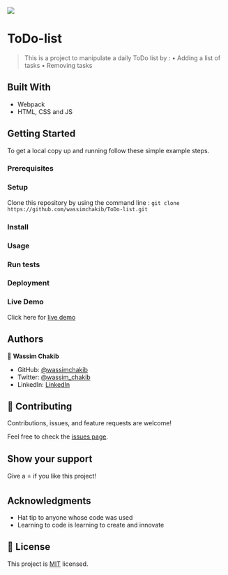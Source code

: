 ![](https://img.shields.io/badge/Microverse-blueviolet)

# ToDo-list

> This is a project to manipulate a daily ToDo list by :
• Adding a list of tasks
• Removing tasks

## Built With

- Webpack
- HTML, CSS and JS

## Getting Started

To get a local copy up and running follow these simple example steps.

### Prerequisites

### Setup

Clone this repository by using the command line : 
`git clone https://github.com/wassimchakib/ToDo-list.git`

### Install

### Usage

### Run tests

### Deployment

### Live Demo
Click here for [live demo](https://wassimchakib.github.io/ToDo-list/dist/index.html)


## Authors

👤 **Wassim Chakib**

- GitHub: [@wassimchakib](https://github.com/wassimchakib)
- Twitter: [@wassim_chakib](https://twitter.com/wassim_chakib)
- LinkedIn: [LinkedIn](https://www.linkedin.com/in/wassimchakib/)


## 🤝 Contributing

Contributions, issues, and feature requests are welcome!

Feel free to check the [issues page](../../issues/).

## Show your support

Give a ⭐️ if you like this project!

## Acknowledgments

- Hat tip to anyone whose code was used
- Learning to code is learning to create and innovate

## 📝 License

This project is [MIT](./LICENSE) licensed.

